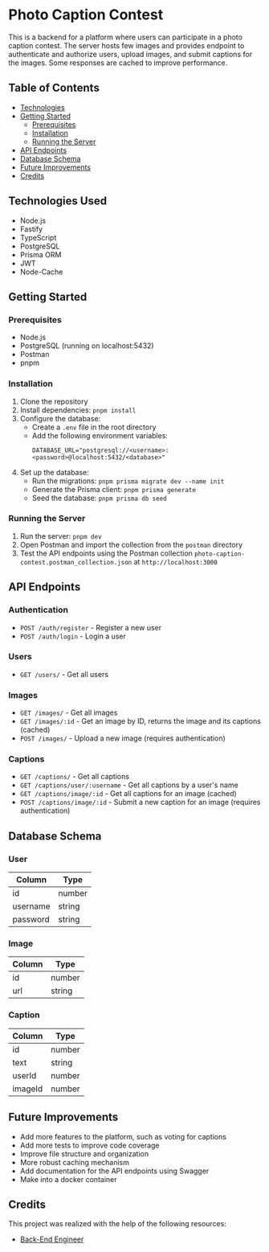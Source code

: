 # Photo Caption Contest

This is a backend for a platform where users can participate in a photo caption contest. The server hosts few images and provides endpoint to authenticate and authorize users, upload images, and submit captions for the images. Some responses are cached to improve performance.

## Table of Contents

- [Technologies](#technologies)
- [Getting Started](#getting-started)
    - [Prerequisites](#prerequisites)
    - [Installation](#installation)
    - [Running the Server](#running-the-server)
- [API Endpoints](#api-endpoints)
- [Database Schema](#database-schema)
- [Future Improvements](#future-improvements)
- [Credits](#credits)

## Technologies Used

- Node.js
- Fastify
- TypeScript
- PostgreSQL
- Prisma ORM
- JWT
- Node-Cache

## Getting Started

### Prerequisites

- Node.js
- PostgreSQL (running on localhost:5432)
- Postman
- pnpm

### Installation

1. Clone the repository
2. Install dependencies: `pnpm install`
3. Configure the database:
    - Create a `.env` file in the root directory
    - Add the following environment variables:
        ```
        DATABASE_URL="postgresql://<username>:<password>@localhost:5432/<database>"
        ```
4. Set up the database:
    - Run the migrations: `pnpm prisma migrate dev --name init`
    - Generate the Prisma client: `pnpm prisma generate`
    - Seed the database: `pnpm prisma db seed`

### Running the Server

1. Run the server: `pnpm dev`
2. Open Postman and import the collection from the `postman` directory
3. Test the API endpoints using the Postman collection `photo-caption-contest.postman_collection.json` at `http://localhost:3000`

## API Endpoints

### Authentication

- `POST /auth/register` - Register a new user
- `POST /auth/login` - Login a user

### Users

- `GET /users/` - Get all users

### Images

- `GET /images/` - Get all images
- `GET /images/:id` - Get an image by ID, returns the image and its captions (cached)
- `POST /images/` - Upload a new image (requires authentication)

### Captions

- `GET /captions/` - Get all captions
- `GET /captions/user/:username` - Get all captions by a user's name
- `GET /captions/image/:id` - Get all captions for an image (cached)
- `POST /captions/image/:id` - Submit a new caption for an image (requires authentication)

## Database Schema

### User
| Column    | Type   |
|-----------|--------|
| id        | number |
| username  | string |
| password  | string |

### Image
| Column    | Type   |
|-----------|--------|
| id        | number |
| url       | string |

### Caption
| Column    | Type   |
|-----------|--------|
| id        | number |
| text      | string |
| userId    | number |
| imageId   | number |

## Future Improvements

- Add more features to the platform, such as voting for captions
- Add more tests to improve code coverage
- Improve file structure and organization
- More robust caching mechanism
- Add documentation for the API endpoints using Swagger
- Make into a docker container

## Credits

This project was realized with the help of the following resources:
- [Back-End Engineer](https://www.codecademy.com/learn/paths/back-end-engineer-career-path)